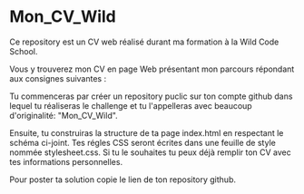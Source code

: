 # Mon_CV_Wild

Ce repository est un CV web réalisé durant ma formation à la Wild Code School.

Vous y trouverez mon CV en page Web présentant mon parcours répondant aux consignes suivantes : 

Tu commenceras par créer un repository puclic sur ton compte github dans lequel tu réaliseras le challenge et tu l'appelleras avec beaucoup d'originalité: "Mon_CV_Wild".

Ensuite, tu construiras la structure de ta page index.html en respectant le schéma ci-joint. Tes régles CSS seront écrites dans une feuille de style nommée stylesheet.css. Si tu le souhaites tu peux déjà remplir ton CV avec tes informations personnelles.

Pour poster ta solution copie le lien de ton repository github.